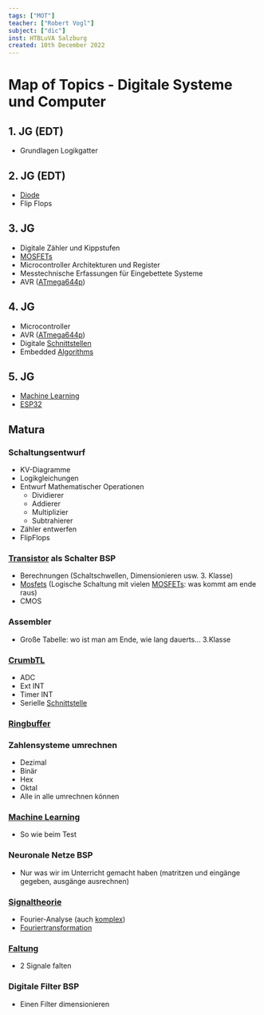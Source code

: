 ```yaml
---
tags: ["MOT"]
teacher: ["Robert Vogl"]
subject: ["dic"]
inst: HTBLuVA Salzburg
created: 10th December 2022
---
```


# Map of Topics - Digitale Systeme und Computer

## 1. JG (EDT)

- Grundlagen Logikgatter

## 2. JG (EDT)

- [Diode](../Hardwareentwicklung/Halbleiter/Diode.md)
- Flip Flops

## 3. JG

- Digitale Zähler und Kippstufen
- [MOSFETs](../Hardwareentwicklung/Halbleiter/Metall-Oxid-Halbleiter-Feldeffekttransistor.md)
- Microcontroller Architekturen und Register
- Messtechnische Erfassungen für Eingebettete Systeme 
- AVR ([ATmega644p](AVR%20ATmega644p.md))

## 4. JG

- Microcontroller
- AVR ([ATmega644p](AVR%20ATmega644p.md))
- Digitale [Schnittstellen]({MOC}%20Schnittstellen.md)
- Embedded [Algorithms](../software-technik/ds-algo/{MOC}%20Algorithms.md)

## 5. JG

- [Machine Learning](Machine%20Learning/Machine%20Learning.md)
- [ESP32](../Softwaretechnik/IoT/ESP32.md)

## Matura 

### Schaltungsentwurf

- KV-Diagramme
- Logikgleichungen
- Entwurf Mathematischer Operationen
	- Dividierer
	- Addierer
	- Multiplizier
	- Subtrahierer
- Zähler entwerfen
- FlipFlops

### [Transistor](../Hardwareentwicklung/Halbleiter/{MOC}%20Transistor.md) als Schalter BSP

- Berechnungen (Schaltschwellen, Dimensionieren usw. 3. Klasse)
- [Mosfets](../Hardwareentwicklung/Halbleiter/Metall-Oxid-Halbleiter-Feldeffekttransistor.md) (Logische Schaltung mit vielen [MOSFETs](../Hardwareentwicklung/Halbleiter/Metall-Oxid-Halbleiter-Feldeffekttransistor.md): was kommt am ende raus)
- CMOS

### Assembler

- Große Tabelle: wo ist man am Ende, wie lang dauerts… 3.Klasse

### [CrumbTL](AVR%20ATmega644p.md) 

- ADC
- Ext INT
- Timer INT
- Serielle [Schnittstelle]({MOC}%20Schnittstellen.md)

### [Ringbuffer](Ringbuffer.md)

### Zahlensysteme umrechnen

- Dezimal
- Binär
- Hex
- Oktal
- Alle in alle umrechnen können

### [Machine Learning](Machine%20Learning/Machine%20Learning.md)

- So wie beim Test

### Neuronale Netze BSP

- Nur was wir im Unterricht gemacht haben (matritzen und eingänge gegeben, ausgänge ausrechnen)

### [Signaltheorie](Signaltheorie.md)

- Fourier-Analyse (auch [komplex](../Mathe/mathe%20(3)/Komplexe%20Zahlen.md))
- [Fouriertransformation](../Mathe/mathe%20(4)/Fourier%20Transformation.md)

### [Faltung](../Hardwareentwicklung/assets/pdf/Faltung.md)

- 2 Signale falten

### Digitale Filter BSP

- Einen Filter dimensionieren 